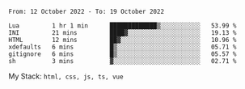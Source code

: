 <!--START_SECTION:waka-->

```text
From: 12 October 2022 - To: 19 October 2022

Lua         1 hr 1 min      █████████████▒░░░░░░░░░░░   53.99 %
INI         21 mins         ████▓░░░░░░░░░░░░░░░░░░░░   19.13 %
HTML        12 mins         ██▓░░░░░░░░░░░░░░░░░░░░░░   10.96 %
xdefaults   6 mins          █▒░░░░░░░░░░░░░░░░░░░░░░░   05.71 %
gitignore   6 mins          █▒░░░░░░░░░░░░░░░░░░░░░░░   05.57 %
sh          3 mins          ▓░░░░░░░░░░░░░░░░░░░░░░░░   02.71 %
```

<!--END_SECTION:waka-->
My Stack: `html, css, js, ts, vue`

